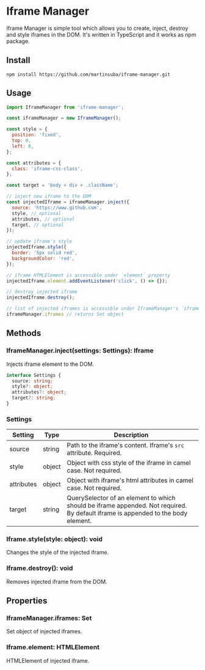 # Iframe Manager

Iframe Manager is simple tool which allows you to create, inject, destroy and style iframes in the DOM. It's written in TypeScript and it works as npm package.

## Install
```
npm install https://github.com/martinsuba/iframe-manager.git
```

## Usage
```js
import IframeManager from 'iframe-manager';

const iframeManager = new IframeManager();

const style = {
  position: 'fixed',
  top: 0,
  left: 0,
};

const attributes = {
  class: 'iframe-css-class',
};

const target = 'body > div > .className';

// inject new iframe to the DOM
const injectedIframe = iframeManager.inject({
  source: 'https://www.github.com',
  style, // optional
  attributes, // optional
  target, // optional
});

// update iframe's style
injectedIframe.style({
  border: '5px solid red',
  backgroundColor: 'red',
});

// iframe HTMLElement is accessible under `element` property
injectedIframe.element.addEventListener('click', () => {});

// destroy injected iframe
injectedIframe.destroy();

// list of injected iframes is accessible under IframeManager's `iframes` property
iframeManager.iframes // returns Set object
```

## Methods
### IframeManager.inject(settings: Settings): Iframe
Injects iframe element to the DOM.
```ts
interface Settings {
  source: string;
  style?: object;
  attributes?: object;
  target?: string;
}
```
### Settings
Setting | Type | Description
------ | ---- | ----
source | string | Path to the iframe's content. Iframe's `src` attribute. Required.
style | object | Object with css style of the iframe in camel case. Not required.
attributes | object | Object with iframe's html attributes in camel case. Not required.
target | string | QuerySelector of an element to which should be iframe appended. Not required. By default iframe is appended to the body element.

### Iframe.style(style: object): void
Changes the style of the injected iframe.

### Iframe.destroy(): void
Removes injected iframe from the DOM.

## Properties
### IframeManager.iframes: Set
Set object of injected iframes.

### Iframe.element: HTMLElement
HTMLElement of injected iframe.
